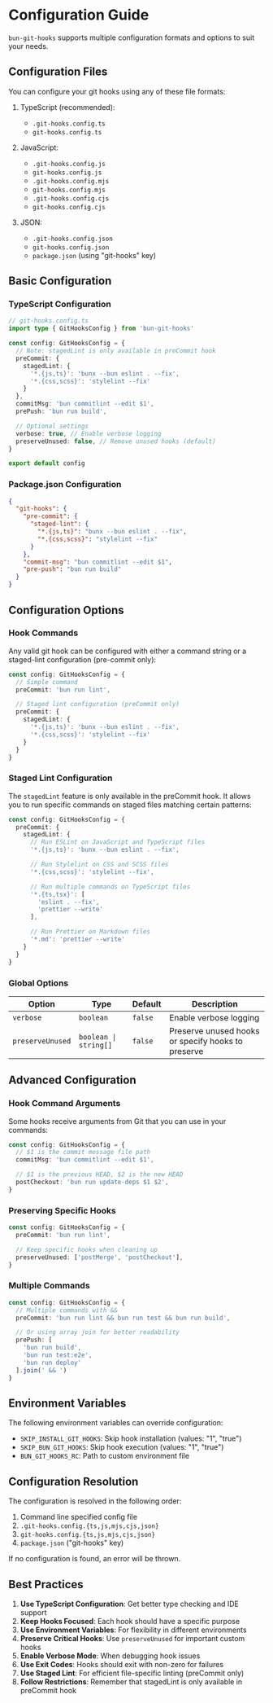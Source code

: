 # Configuration Guide

`bun-git-hooks` supports multiple configuration formats and options to suit your needs.

## Configuration Files

You can configure your git hooks using any of these file formats:

1. TypeScript (recommended):
   - `.git-hooks.config.ts`
   - `git-hooks.config.ts`

2. JavaScript:
   - `.git-hooks.config.js`
   - `git-hooks.config.js`
   - `.git-hooks.config.mjs`
   - `git-hooks.config.mjs`
   - `.git-hooks.config.cjs`
   - `git-hooks.config.cjs`

3. JSON:
   - `.git-hooks.config.json`
   - `git-hooks.config.json`
   - `package.json` (using "git-hooks" key)

## Basic Configuration

### TypeScript Configuration

```ts
// git-hooks.config.ts
import type { GitHooksConfig } from 'bun-git-hooks'

const config: GitHooksConfig = {
  // Note: stagedLint is only available in preCommit hook
  preCommit: {
    stagedLint: {
      '*.{js,ts}': 'bunx --bun eslint . --fix',
      '*.{css,scss}': 'stylelint --fix'
    }
  },
  commitMsg: 'bun commitlint --edit $1',
  prePush: 'bun run build',

  // Optional settings
  verbose: true, // Enable verbose logging
  preserveUnused: false, // Remove unused hooks (default)
}

export default config
```

### Package.json Configuration

```json
{
  "git-hooks": {
    "pre-commit": {
      "staged-lint": {
        "*.{js,ts}": "bunx --bun eslint . --fix",
        "*.{css,scss}": "stylelint --fix"
      }
    },
    "commit-msg": "bun commitlint --edit $1",
    "pre-push": "bun run build"
  }
}
```

## Configuration Options

### Hook Commands

Any valid git hook can be configured with either a command string or a staged-lint configuration (pre-commit only):

```ts
const config: GitHooksConfig = {
  // Simple command
  preCommit: 'bun run lint',

  // Staged lint configuration (preCommit only)
  preCommit: {
    stagedLint: {
      '*.{js,ts}': 'bunx --bun eslint . --fix',
      '*.{css,scss}': 'stylelint --fix'
    }
  }
}
```

### Staged Lint Configuration

The `stagedLint` feature is only available in the preCommit hook. It allows you to run specific commands on staged files matching certain patterns:

```ts
const config: GitHooksConfig = {
  preCommit: {
    stagedLint: {
      // Run ESLint on JavaScript and TypeScript files
      '*.{js,ts}': 'bunx --bun eslint . --fix',

      // Run Stylelint on CSS and SCSS files
      '*.{css,scss}': 'stylelint --fix',

      // Run multiple commands on TypeScript files
      '*.{ts,tsx}': [
        'eslint . --fix',
        'prettier --write'
      ],

      // Run Prettier on Markdown files
      '*.md': 'prettier --write'
    }
  }
}
```

### Global Options

| Option | Type | Default | Description |
|--------|------|---------|-------------|
| `verbose` | `boolean` | `false` | Enable verbose logging |
| `preserveUnused` | `boolean \| string[]` | `false` | Preserve unused hooks or specify hooks to preserve |

## Advanced Configuration

### Hook Command Arguments

Some hooks receive arguments from Git that you can use in your commands:

```ts
const config: GitHooksConfig = {
  // $1 is the commit message file path
  commitMsg: 'bun commitlint --edit $1',

  // $1 is the previous HEAD, $2 is the new HEAD
  postCheckout: 'bun run update-deps $1 $2',
}
```

### Preserving Specific Hooks

```ts
const config: GitHooksConfig = {
  preCommit: 'bun run lint',

  // Keep specific hooks when cleaning up
  preserveUnused: ['postMerge', 'postCheckout'],
}
```

### Multiple Commands

```ts
const config: GitHooksConfig = {
  // Multiple commands with &&
  preCommit: 'bun run lint && bun run test && bun run build',

  // Or using array join for better readability
  prePush: [
    'bun run build',
    'bun run test:e2e',
    'bun run deploy'
  ].join(' && ')
}
```

## Environment Variables

The following environment variables can override configuration:

- `SKIP_INSTALL_GIT_HOOKS`: Skip hook installation (values: "1", "true")
- `SKIP_BUN_GIT_HOOKS`: Skip hook execution (values: "1", "true")
- `BUN_GIT_HOOKS_RC`: Path to custom environment file

## Configuration Resolution

The configuration is resolved in the following order:

1. Command line specified config file
2. `.git-hooks.config.{ts,js,mjs,cjs,json}`
3. `git-hooks.config.{ts,js,mjs,cjs,json}`
4. `package.json` ("git-hooks" key)

If no configuration is found, an error will be thrown.

## Best Practices

1. **Use TypeScript Configuration**: Get better type checking and IDE support
2. **Keep Hooks Focused**: Each hook should have a specific purpose
3. **Use Environment Variables**: For flexibility in different environments
4. **Preserve Critical Hooks**: Use `preserveUnused` for important custom hooks
5. **Enable Verbose Mode**: When debugging hook issues
6. **Use Exit Codes**: Hooks should exit with non-zero for failures
7. **Use Staged Lint**: For efficient file-specific linting (preCommit only)
8. **Follow Restrictions**: Remember that stagedLint is only available in preCommit hook
